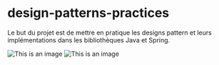 # design-patterns-practices

Le but du projet est de mettre en pratique les designs pattern et leurs implémentations dans les bibliothèques Java et Spring.

 ![This is an image](file:///home/pheonix/T%C3%A9l%C3%A9chargements/FaXjHHeacAMLmNZ.jpeg)
 ![This is an image](file:///home/pheonix/T%C3%A9l%C3%A9chargements/FaXjInOagAEqJ9R.jpeg)



